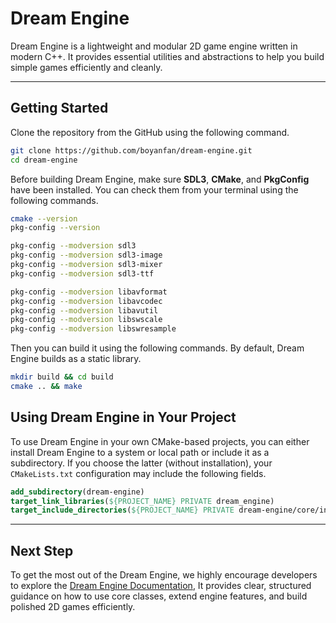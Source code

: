 # Dream Engine

Dream Engine is a lightweight and modular 2D game 
engine written in modern C++. It provides essential 
utilities and abstractions to help you build simple 
games efficiently and cleanly.

---

## Getting Started
Clone the repository from the GitHub using the 
following command.

```bash
git clone https://github.com/boyanfan/dream-engine.git
cd dream-engine
```

Before building Dream Engine, make sure **SDL3**, 
**CMake**, and **PkgConfig** have been installed. 
You can check them from your terminal using the
following commands.

```bash
cmake --version
pkg-config --version

pkg-config --modversion sdl3
pkg-config --modversion sdl3-image
pkg-config --modversion sdl3-mixer
pkg-config --modversion sdl3-ttf

pkg-config --modversion libavformat
pkg-config --modversion libavcodec
pkg-config --modversion libavutil
pkg-config --modversion libswscale
pkg-config --modversion libswresample
```

Then you can build it using the following commands.
By default, Dream Engine builds as a static library.

```bash
mkdir build && cd build
cmake .. && make
```

## Using Dream Engine in Your Project
To use Dream Engine in your own CMake-based 
projects, you can either install Dream Engine 
to a system or local path or include it as a 
subdirectory. If you choose the latter 
(without installation), your `CMakeLists.txt`
configuration may include the following fields.

```cmake
add_subdirectory(dream-engine)
target_link_libraries(${PROJECT_NAME} PRIVATE dream_engine)
target_include_directories(${PROJECT_NAME} PRIVATE dream-engine/core/include)
```

---

## Next Step

To get the most out of the Dream Engine, we highly encourage 
developers to explore the [Dream Engine Documentation](docs/README.md),
It provides clear, structured guidance on how to use 
core classes, extend engine features, and build 
polished 2D games efficiently.